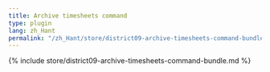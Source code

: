 ```yaml
---
title: Archive timesheets command
type: plugin
lang: zh_Hant
permalink: "/zh_Hant/store/district09-archive-timesheets-command-bundle.html"
---
```


{% include store/district09-archive-timesheets-command-bundle.md %}
